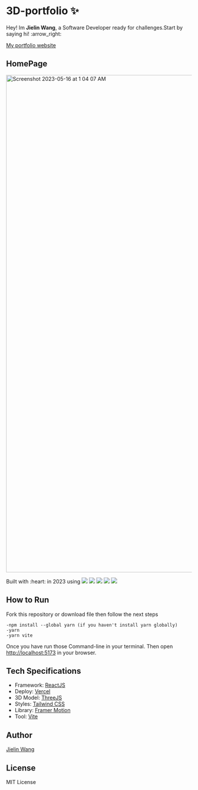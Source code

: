 # 3D-portfolio :sparkles:

<p>Hey! Im <b>Jielin Wang</b>, a Software Developer ready for challenges.Start by saying hi! :arrow_right:

  <a href="https://www.jielinwang.us/"> My portfolio website</a>

</p>

## HomePage
<img width="1349" alt="Screenshot 2023-05-16 at 1 04 07 AM" src="https://github.com/JielinWang/3d-portfolio/assets/94776104/5badd30e-9873-426a-a89d-6f771758baae">



<p>
  <span>Built with :heart: in 2023 using</span>
  <img src="https://img.shields.io/badge/-ReactJS-41B883">
  <img src="https://img.shields.io/badge/-Framer Motion-9cf">
  <img src="https://img.shields.io/badge/-JavaScript-EFD81F">
  <img src="https://img.shields.io/badge/-Tailwind CSS-FF69B4">
  <img src="https://img.shields.io/badge/-Vite-LR69B4">
</p>


## How to Run

Fork this repository or download file then follow the next steps

```
-npm install --global yarn (if you haven't install yarn globally)
-yarn 
-yarn vite
```

Once you have run those Command-line in your terminal. Then open [http://localhost:5173](http://localhost:5173) in your browser.

## Tech Specifications

- Framework: [ReactJS](https://reactjs.org)
- Deploy: [Vercel](https://vercel.com)
- 3D Model: [ThreeJS](https://threejs.org/)
- Styles: [Tailwind CSS]([https://sass-lang.com](https://tailwindcss.com/))
- Library: [Framer Motion](https://www.framer.com/motion/)
- Tool: [Vite](https://vitejs.dev)

## Author
[Jielin Wang](https://www.linkedin.com/in/jielinwang-/)

## License

MIT License
